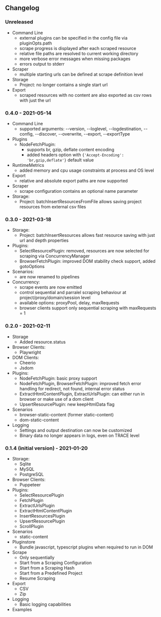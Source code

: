 ## Changelog

### Unreleased
- Command Line
  - external plugins can be specified in the config file via pluginOpts.path
  - scrape progress is displayed after each scraped resource
  - relative file paths are resolved to current working directory
  - more verbose error messages when missing packages
  - errors output to stderr
- Scraper
  - multiple starting urls can be defined at scrape definition level
- Storage
  - Project: no longer contains a single start url
- Export
  * scraped resources with no content are also exported as csv rows with just the url
### 0.4.0 - 2021-05-14
- Command Line
  - supported arguments: --version, --loglevel, --logdestination, --config, --discover, --overwrite, --export, --exportType
- Plugins
  - NodeFetchPlugin: 
    - supports br, gzip, deflate content encoding
    - added headers option with `{'Accept-Encoding': 'br,gzip,deflate'}` default value
- RuntimeMetrics
  - added memory and cpu usage constraints at process and OS level
- Export
  - relative and absolute export paths are now supported
- Scraper
  - scrape configuration contains an optional name parameter
- Storage:
  - Project: batchInsertResourcesFromFile allows saving project resources from external csv files
### 0.3.0 - 2021-03-18
- Storage:
  - Project: batchInsertResources allows fast resource saving with just url and depth properties
- Plugins:
  - SelectResourcePlugin: removed, resources are now selected for scraping via ConcurrencyManager
  - BrowserFetchPlugin: improved DOM stability check support, added gotoOptions
- Scenarios:
  - are now renamed to pipelines
- Concurrency:
  - scrape events are now emitted
  - control sequential and parralel scraping behaviour at project/proxy/domain/session level
  - available options: proxyPool, delay, maxRequests
  - browser clients support only sequential scraping with maxRequests = 1
  
### 0.2.0 - 2021-02-11
- Storage
  - Added resource.status
- Browser Clients:
  - Playwright
- DOM Clients:
  - Cheerio
  - Jsdom
- Plugins:
  - NodeFetchPlugin: basic proxy support
  - NodeFetchPlugin, BrowserFetchPlugin: improved fetch error handling for redirect, not found, internal error status
  - ExtractHtmlContentPlugin, ExtractUrlsPlugin: can either run in browser or make use of a dom client
  - UpsertResourcePlugin: new keepHtmlData flag
- Scenarios
  - browser-static-content (former static-content)
  - dom-static-content
- Logging
  * Settings and output destination can now be customized
  * Binary data no longer appears in logs, even on TRACE level

### 0.1.4 (initial version) - 2021-01-20
- Storage:
  * Sqlite
  * MySQL
  * PostgreSQL
- Browser Clients:
  * Puppeteer
- Plugins: 
  * SelectResourcePlugin
  * FetchPlugin
  * ExtractUrlsPlugin
  * ExtractHtmlContentPlugin
  * InsertResourcesPlugin
  * UpsertResourcePlugin
  * ScrollPlugin
- Scenarios
  * static-content
- Pluginstore
  * Bundle javascript, typescript plugins when required to run in DOM
- Scrape
  * Only sequentially
  * Start from a Scraping Configuration
  * Start from a Scraping Hash
  * Start from a Predefined Project
  * Resume Scraping
- Export
  * CSV
  * Zip
- Logging
  * Basic logging capabilities
- Examples